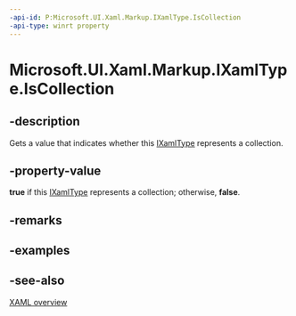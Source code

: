 ```yaml
---
-api-id: P:Microsoft.UI.Xaml.Markup.IXamlType.IsCollection
-api-type: winrt property
---
```


<!-- Property syntax
public bool IsCollection { get; }
-->

# Microsoft.UI.Xaml.Markup.IXamlType.IsCollection

## -description
Gets a value that indicates whether this [IXamlType](ixamltype.md) represents a collection.

## -property-value
**true** if this [IXamlType](ixamltype.md) represents a collection; otherwise, **false**.

## -remarks

## -examples

## -see-also
[XAML overview](/windows/uwp/xaml-platform/xaml-overview)
